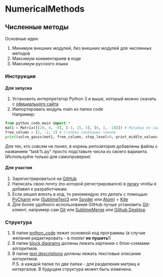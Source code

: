 # NumericalMethods
## Численные методы
Основные идеи:
1. Минимум внешних модулей, без внешних модулей для численных методов
1. Максимум комментариев в коде
1. Максимум русского языка
### Инструкция
#### Для запуска
1. Установить интерпретатор Python 3 и выше, который можно скачать с [официального сайта](https://www.python.org/downloads/)
1. Импортировать модуль main из папки code \
Например:
```python
from python_code.main import *
mat1 = Matrix([[20, 4, -8], [-3, 15, 5], [6, 3, -18]]) # Матрица из задания
free_column = [1, -2, 3] # Столбец свободных членов
print(solve_gauss(mat1, free_column, stop_level=9, print_middle_values=True)) # Выдаст табличку из примера в методичке
```
Для тех, кто совсем не понял, в корень репозитория добавлены файлы с названием "task%.py" просто подставьте числа из своего варианта.\
(Используйте только для самопроверки)
#### Для участия
1. Зарегистрироваться на [GitHub](http://github.com)
1. Написать свою почту (по которой регистрировался) в [личку](https://vk.com/simens_green) чтобы я добавил к разработчикам.
1. Если решил влезть в код, то рекомендую это делать с помощью [PyCharm](https://www.jetbrains.com/ru-ru/pycharm/) или 
([SublimeText3](https://www.sublimetext.com/3) или [Spyder](https://www.spyder-ide.org/) или [Atom](https://atom.io/)) + 
[Kite](https://www.kite.com/)
1. Для более удобного использования GitHub лучше установить [Git](https://ru.wikipedia.org/wiki/Git#:~:text=Git%20(%D0%BF%D1%80%D0%BE%D0%B8%D0%B7%D0%BD%D0%BE%D1%81%D0%B8%D1%82%D1%81%D1%8F%20%C2%AB%D0%B3%D0%B8%D1%82%C2%BB),%D0%B4%D0%B5%D0%BD%D1%8C%20%D0%B5%D0%B3%D0%BE%20%D0%BF%D0%BE%D0%B4%D0%B4%D0%B5%D1%80%D0%B6%D0%B8%D0%B2%D0%B0%D0%B5%D1%82%20%D0%94%D0%B6%D1%83%D0%BD%D0%B8%D0%BE%20%D0%A5%D0%B0%D0%BC%D0%B0%D0%BD%D0%BE.)-клиент, например сам 
[Git](https://git-scm.com/downloads) или [SublimeMerge](https://www.sublimemerge.com/) или [Github Desktop](https://desktop.github.com/)
### Структура
1. В папке [python_code](https://github.com/simensgreen/NumericalMethods/tree/master/python_code) 
лежит основной код программы (в случае желания редактировать - в _master_ **не пушить**!)
1. В папке [block diagrams](https://github.com/simensgreen/NumericalMethods/tree/master/block%20diagrams) должны лежать 
картинки с блок-схемами алгоритмов.
1. В папке [text descriptions](https://github.com/simensgreen/NumericalMethods/tree/master/text%20descriptions) должны 
лежать текстовые описания алгоритмов. \
P.S. в каждой папке по две папки - для разделения матриц и интергалов. В будущем структура может быть изменена.
